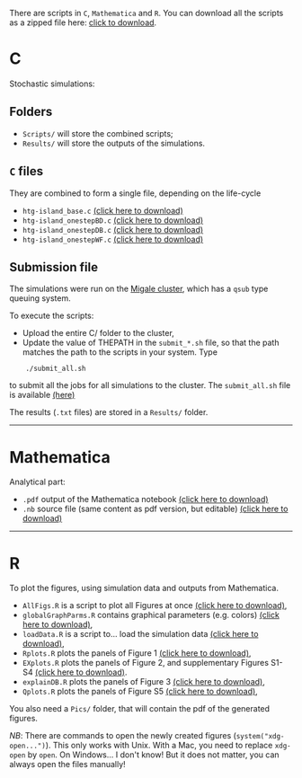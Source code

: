 There are scripts in `C`, `Mathematica` and `R`. You can download all the scripts as a zipped file here: [click to download](https://github.com/flodebarre/SocEvolSubdivPop/archive/master.zip).

# C
Stochastic simulations:

## Folders
 - `Scripts/` will store the combined scripts;
 - `Results/` will store the outputs of the simulations. 

## `C` files
They are combined to form a single file, depending on the life-cycle
 -  `htg-island_base.c` [(click here to download)](https://github.com/flodebarre/SocEvolSubdivPop/raw/master/Programs/C/htg-island_base.c)
 -  `htg-island_onestepBD.c` [(click here to download)](https://github.com/flodebarre/SocEvolSubdivPop/raw/master/Programs/C/htg-island_onestepBD.c)
 -  `htg-island_onestepDB.c` [(click here to download)](https://github.com/flodebarre/SocEvolSubdivPop/raw/master/Programs/C/htg-island_onestepDB.c)
 -  `htg-island_onestepWF.c` [(click here to download)](https://github.com/flodebarre/SocEvolSubdivPop/raw/master/Programs/C/htg-island_onestepWF.c)

## Submission file
The simulations were run on the [Migale cluster](http://migale.jouy.inra.fr), which has a `qsub` type queuing system.

To execute the scripts:

 -  Upload the entire C/ folder to the cluster,
 -  Update the value of THEPATH in the `submit_*.sh` file, so that the path matches the path to the scripts in your system.
Type
```
    ./submit_all.sh
```
to submit all the jobs for all simulations to the cluster. The `submit_all.sh` file is available [(here)](https://github.com/flodebarre/SocEvolSubdivPop/raw/master/Programs/C/submit_all.sh)

The results (`.txt` files) are stored in a `Results/` folder.

---


# Mathematica
Analytical part:
 - `.pdf` output of the Mathematica notebook [(click here to download)](https://github.com/flodebarre/SocEvolSubdivPop/raw/master/Programs/Mathematica/SI_SubdivPop.pdf)
 - `.nb` source file (same content as pdf version, but editable) [(click here to download)](https://github.com/flodebarre/SocEvolSubdivPop/raw/master/Programs/Mathematica/SI_SubdivPop.nb)

---


# R
To plot the figures, using simulation data and outputs from Mathematica. 

   - `AllFigs.R` is a script to plot all Figures at once [(click here to download)](https://github.com/flodebarre/SocEvolSubdivPop/raw/master/Programs/R/AllFigs.R),
   - `globalGraphParms.R` contains graphical parameters (e.g. colors) [(click here to download)](https://github.com/flodebarre/SocEvolSubdivPop/raw/master/Programs/R/globalGraphParms.R),
   - `loadData.R` is a script to... load the simulation data [(click here to download)](https://github.com/flodebarre/SocEvolSubdivPop/raw/master/Programs/R/loadData.R), 
   - `Rplots.R` plots the panels of Figure 1 [(click here to download)](https://github.com/flodebarre/SocEvolSubdivPop/raw/master/Programs/R/Rplots.R),
   - `EXplots.R` plots the panels of Figure 2, and supplementary Figures S1-S4 [(click here to download)](https://github.com/flodebarre/SocEvolSubdivPop/raw/master/Programs/R/EXplots.R).
   - `explainDB.R` plots the panels of Figure 3 [(click here to download)](https://github.com/flodebarre/SocEvolSubdivPop/raw/master/Programs/R/explainDB.R),
   - `Qplots.R` plots the panels of Figure S5 [(click here to download)](https://github.com/flodebarre/SocEvolSubdivPop/raw/master/Programs/R/Qplots.R),
 
You also need a `Pics/` folder, that will contain the pdf of the generated figures.

*NB*: There are commands to open the newly created figures (`system("xdg-open...")`). This only works with Unix. With a Mac, you need to replace `xdg-open` by `open`. On Windows... I don't know! But it does not matter, you can always open the files manually!


